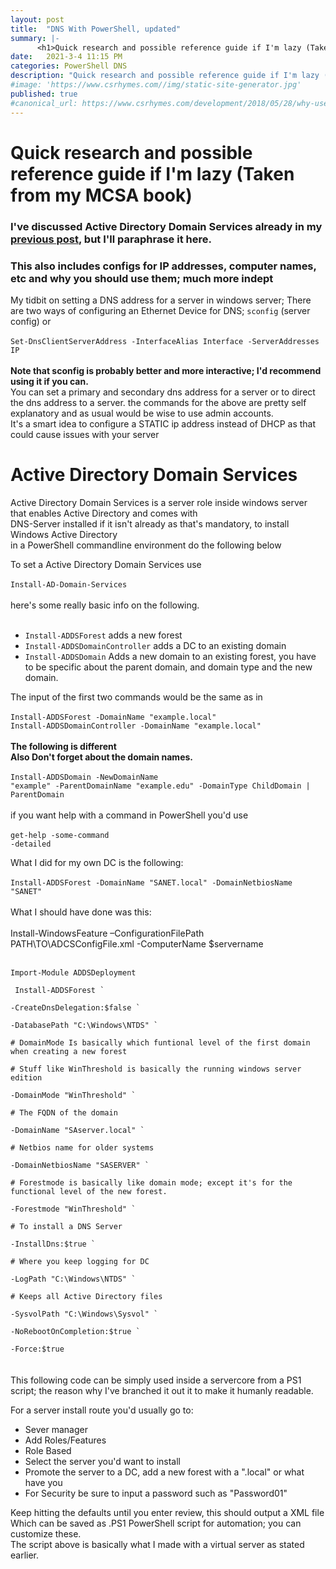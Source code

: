 ```yaml
---
layout: post
title:  "DNS With PowerShell, updated"
summary: |-
      <h1>Quick research and possible reference guide if I'm lazy (Taken from my MCSA book)</h1><p>My tidbit on setting a DNS address for a server in windows server; There are two ways of configuring an Ethernet Device for DNS; <code>sconfig</code> (server config) or<br><br><code>Set-DnsClientServerAddress -InterfaceAlias Interface -ServerAddresses IP</code><br><br>
date:   2021-3-4 11:15 PM
categories: PowerShell DNS
description: "Quick research and possible reference guide if I'm lazy (Taken from my MCSA book)"
#image: 'https://www.csrhymes.com//img/static-site-generator.jpg'
published: true
#canonical_url: https://www.csrhymes.com/development/2018/05/28/why-use-a-static-site-generator.html
---
```

<body>

<h1>Quick research and possible reference guide if I'm lazy (Taken from my MCSA book)</h1>
<h3>I've discussed Active Directory Domain Services already in my <a href="/compute/2021/01/27/ADGC"> previous post</a>, but I'll paraphrase it here.</h3>
<h3>This also includes configs for IP addresses, computer names, etc and why you should use them; much more indept</h3>
<p>My tidbit on setting a DNS address for a server in windows server;
There are two ways of configuring an Ethernet Device for DNS; <code>sconfig</code> (server config) or
<br>
<br>
<code>Set-DnsClientServerAddress -InterfaceAlias Interface -ServerAddresses IP</code>
<br>
<br>
<b>Note that sconfig is probably better and more interactive; I'd recommend using it if you can.</b>
<br>
You can set a primary and secondary dns address for a server or to direct the dns address to a server.
the commands for the above are pretty self explanatory and as usual would be wise to use admin accounts.
<br>It's a smart idea to configure a STATIC ip address instead of DHCP as that could cause issues with your server
</p>
<h1>Active Directory Domain Services</h1>
<p>Active Directory Domain Services is a server role inside windows server that enables Active Directory and comes with <br>
DNS-Server installed if it isn't already as that's mandatory, to install Windows Active Directory
<br>in a PowerShell commandline environment do the following below</p>
<p>To set a Active Directory Domain Services use <br>
<br>
<code>Install-AD-Domain-Services</code>
<br>
<br>
here's some really basic info on the following.
<br>
<br>
<ul><li><code>Install-ADDSForest</code> adds a new forest</li>
<li><code>Install-ADDSDomainController</code> adds a DC to an existing domain</li>
<li><code>Install-ADDSDomain</code> Adds a new domain to an existing forest, you have to be specific about the parent domain, and domain type and the new domain.</li></ul>

The input of the first two commands would be the same as in
<br>
<br>
<code>Install-ADDSForest -DomainName "example.local"</code>
<br>
<code>Install-ADDSDomainController -DomainName "example.local"</code>
<br>
<b><br>The following is different
<br>
Also Don't forget about the domain names.</b>
<br>
<br>
<code>Install-ADDSDomain -NewDomainName "example" -ParentDomainName "example.edu"
-DomainType ChildDomain | ParentDomain</code>
<br>
<br>
if you want help with a command in PowerShell you'd use
<br>
<br>
<code>get-help -some-command -detailed</code>

<p>What I did for my own DC is the following:
<br>
<br>
<code>Install-ADDSForest -DomainName "SANET.local" -DomainNetbiosName "SANET"</code>
<br>
<br>
What I should have done was this:
<br>
<br>
Install-WindowsFeature –ConfigurationFilePath
PATH\TO\ADCSConfigFile.xml -ComputerName $servername
<br>
<br>
<code>
Import-Module ADDSDeployment
<br> Install-ADDSForest `
<br>-CreateDnsDelegation:$false `
<br>-DatabasePath "C:\Windows\NTDS" `
<br># DomainMode Is basically which funtional level of the first domain when creating a new forest
<br># Stuff like WinThreshold is basically the running windows server edition
<br>-DomainMode "WinThreshold" `
<br># The FQDN of the domain
<br>-DomainName "SAserver.local" `
<br># Netbios name for older systems
<br>-DomainNetbiosName "SASERVER" `
<br># Forestmode is basically like domain mode; except it's for the functional level of the new forest.
<br>-Forestmode "WinThreshold" `
<br># To install a DNS Server
<br>-InstallDns:$true `
<br># Where you keep logging for DC
<br>-LogPath "C:\Windows\NTDS" `
<br># Keeps all Active Directory files
<br>-SysvolPath "C:\Windows\Sysvol" `
<br>-NoRebootOnCompletion:$true `
<br>-Force:$true
</code>
<br>
<br>
This following code can be simply used inside a servercore from a PS1 script; the reason why I've branched it out it to make it humanly readable.
</p>

<p>For a server install route you'd usually go to:</p>
<ul>
  <li>Sever manager</li>
  <li>Add Roles/Features</li>
  <li>Role Based</li>
  <li>Select the server you'd want to install</li>
  <li>Promote the server to a DC, add a new forest with a ".local" or what have you</li>
  <li>For Security be sure to input a password such as "Password01"</li>
</ul>
</p>
<p>Keep hitting the defaults until you enter review, this should output a XML file
<br>Which can be saved as .PS1 PowerShell script for automation; you can customize these.
<br>The script above is basically what I made with a virtual server as stated earlier.<br></p>
</body>
